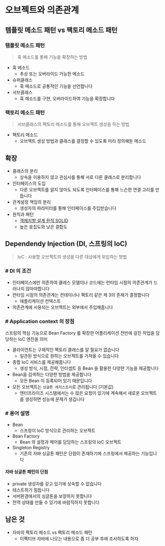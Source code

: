 # 오브젝트와 의존관계

## 템플릿 메소드 패턴 vs 팩토리 메소드 패턴

### 템플릿 메소드 패턴

>훅 메소드를 통해 기능을 확장하는 방법

- 훅 메소드
  - 추상 또는 오버라이드 가능한 메소드
- 슈퍼클래스
  - 훅 메소드로 공통적인 기능을 선언합니다
- 서브클래스
  - 훅 메소드를 구현, 오버라이드하여 기능을 확장합니다

### 팩토리 메소드 패턴

> 서브클래스의 팩토리 메소드를 통해 오브젝트 생성을 하는 방법

- 팩토리 메소드
  - 오브젝트 생성 방법과 클래스를 결정할 수 있도록 미리 정의해둔 메소드

## 확장

- 클래스의 분리
  - 상속을 이용하지 않고 관심사를 통해 서로 다른 클래스로 분리합니다
- 인터페이스의 도입
  - 다른 오브젝트를 알지 않아도 되도록 인터페이스를 통해 느슨한 연결 고리를 만듭니다
- 관계설정 책임의 분리
  - 생성자의 파라미터를 통해 인터페이스를 주입받습니다
- 원칙과 패턴
  - [객체지향 설계 원칙 SOLID](<https://github.com/Hyune-c/TIL/blob/master/CS/SOLID.md>)
  - 높은 응집도와 낮은 결합도

## Dependendy Injection (DI, 스프링의 IoC)

> IoC : 사용할 오브젝트의 생성을 다른 대상에게 위임하는 방법

### # DI 의 조건

- 인터페이스에만 의존하여 클래스 모델이나 코드에는 런타임 시점의 의존관계가 드러나지 않아야합니다
- 런타임 시점의 의존관계는 컨테이너나 팩토리 같은 제 3의 존재가 결정합니다
  - 애플리케이션 컨텍스트
- 의존관계에 사용되는 오브젝트는 외부에서 주입해줍니다

### # Application context 의 장점

스프링의 핵심 기능으로 Bean Factory 를 확장한 어플리케이션 전반에 걸친 작업을 담당하는 IoC 엔진을 의미

- 클라이언트는 구체적인 팩토리 클래스를 알 필요가 없습니다
  - 일관된 방식으로 원하는 오브젝트를 가져올 수 있습니다
- 종합 IoC 서비스를 제공해줍니다
  - 생성 방식, 시점, 전략, 인터셉트 등 Bean 을 활용한 다양한 기능을 제공합니다
- Bean을 검색하는 다양한 방법을 제공합니다
  - 모든 Bean 이 등록되어 있기 때문입니다
- 모든 오브젝트는 `싱글톤 레지스트리`로 관리됩니다 (기본값)
  - 엔터프라이즈 시스템에서는 수 많은 요청이 있기에 계속해서 새로운 오브젝트를 생성하면 성능에 문제가 생깁니다

### # 용어 설명

- Bean
  - 스프링이 IoC 방식으로 관리하는 오브젝트
- Bean Factory
  - Bean 의 설정과 제어를 담당하는 스프링의 IoC 오브젝트  
- Singleton Registry
  - 기존의 자바 싱글톤 패턴은 단점이 존재하기에 스프링에서 제공하는 기능입니다

#### 자바 싱글톤 패턴의 단점

- private 생성자를 갖고 있기에 상속할 수 없습니다
- 테스트하기 힘듭니다
- 서버환경에서의 싱글톤을 보장하지 못합니다
- 전역 상태를 만들 수 있기에 바람직하지 못합니다

## 남은 것

- 자바의 팩토리 메소드 vs 팩토리 메소드 패턴
  - 이펙티브 자바에 나오는 내용으로 좀 더 공부 후에 조사하도록 하자
